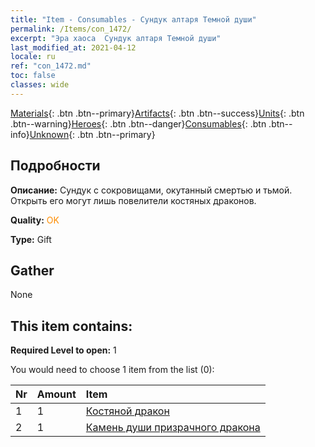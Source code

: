 ```yaml
---
title: "Item - Consumables - Сундук алтаря Темной души"
permalink: /Items/con_1472/
excerpt: "Эра хаоса  Сундук алтаря Темной души"
last_modified_at: 2021-04-12
locale: ru
ref: "con_1472.md"
toc: false
classes: wide
---
```

 [Materials](/ru/Items/){: .btn .btn--primary}[Artifacts](/ru/Items/Artifacts/){: .btn .btn--success}[Units](/ru/Items/Units/){: .btn .btn--warning}[Heroes](/ru/Items/Heroes/){: .btn .btn--danger}[Consumables](/ru/Items/Consumables/){: .btn .btn--info}[Unknown](/ru/Items/Unknown/){: .btn .btn--primary}

## Подробности
 **Описание:** Сундук с сокровищами, окутанный смертью и тьмой. Открыть его могут лишь повелители костяных драконов.

 **Quality:** <span style="color: #FF8C00">OK</span>

 **Type:** Gift

## Gather

  None

## This item contains:

 **Required Level to open:** 1

 You would need to choose 1 item from the list (0):

  | Nr | Amount |     Item    |
  |:---|:-------|:------------|
  | 1 | 1 | [Костяной дракон](/ru/Items/unt_214/) | 
  | 2 | 1 | [Камень души призрачного дракона](/ru/Items/unt_303/) | 
